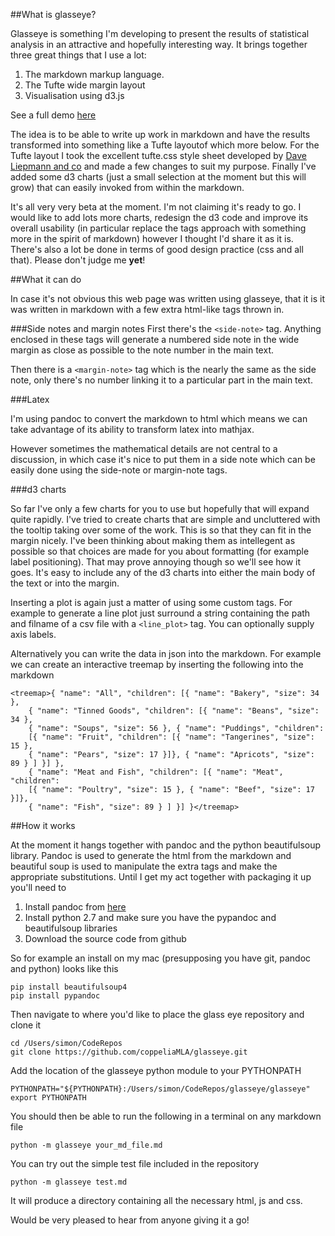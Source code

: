 ##What is glasseye?

Glasseye is something I'm developing to present the results of statistical analysis in an attractive and hopefully interesting way. It brings together three great things that I use a lot:

1. The markdown markup language.
2. The Tufte wide margin layout
3. Visualisation using d3.js

See a full demo [here](http://coppeliamla.github.io/glasseye/glasseye_markdownExample/demo.html)

The idea is to be able to write up work in markdown and have the results transformed into something like a Tufte layoutof which more below. For the Tufte layout I took the excellent tufte.css style sheet developed by [Dave Liepmann and co](https://github.com/daveliepmann/tufte-css) and made a few changes to suit my purpose. Finally I've added some d3 charts (just a small selection at the moment but this will grow) that can easily invoked from within the markdown. 

It's all very very beta at the moment. I'm not claiming it's ready to go. I would like to add lots more charts, redesign the d3 code and improve its overall usability (in particular replace the tags approach with something more in the spirit of markdown) however I thought I'd share it as it is. There's also a lot be done in terms of good design practice (css and all that). Please don't judge me **yet**!

##What it can do

In case it's not obvious this web page was written using glasseye, that it is it was written in markdown with a few extra html-like tags thrown in. 

###Side notes and margin notes
First there's the `<side-note>` tag. Anything enclosed in these tags will generate a numbered side note in the wide margin as close as possible to the note number in the main text. 

Then there is a `<margin-note>` tag which is the nearly the same as the side note, only there's no number linking it to a particular part in the main text. 

###Latex

I'm using pandoc to convert the markdown to html which means we can take advantage of its ability to transform latex into mathjax. 

However sometimes the mathematical details are not central to a discussion, in which case it's nice to put them in a side note which can be easily done using the side-note or margin-note tags.

###d3 charts

So far I've only a few charts for you to use but hopefully that will expand quite rapidly. I've tried to create charts that are simple and uncluttered with the tooltip taking over some of the work. This is so that they can fit in the margin nicely. I've been thinking about making them as intellegent as possible so that choices are made for you about formatting (for example label positioning). That may prove annoying though so we'll see how it goes. It's easy to include any of the d3 charts into either the main body of the text or into the margin. 

Inserting a plot is again just a matter of using some custom tags. For example to generate a line plot just surround a string containing the path and filname of a csv file with a `<line_plot>` tag. You can optionally supply axis labels.


Alternatively you can write the data in json into the markdown. For example we can create an interactive treemap by inserting the following into the markdown


```
<treemap>{ "name": "All", "children": [{ "name": "Bakery", "size": 34 }, 
	{ "name": "Tinned Goods", "children": [{ "name": "Beans", "size": 34 }, 
	{ "name": "Soups", "size": 56 }, { "name": "Puddings", "children": 
	[{ "name": "Fruit", "children": [{ "name": "Tangerines", "size": 15 }, 
	{ "name": "Pears", "size": 17 }]}, { "name": "Apricots", "size": 89 } ] }] }, 
	{ "name": "Meat and Fish", "children": [{ "name": "Meat", "children": 
	[{ "name": "Poultry", "size": 15 }, { "name": "Beef", "size": 17 }]}, 
	{ "name": "Fish", "size": 89 } ] }] }</treemap>
```


##How it works

At the moment it hangs together with pandoc and the python beautifulsoup library. Pandoc is used to generate the html from the markdown and beautiful soup is used to manipulate the extra tags and make the appropriate substitutions. Until I get my act together with packaging it up you'll need to 

1. Install pandoc from [here](http://pandoc.org)
2. Install python 2.7 and make sure you have the pypandoc and beautifulsoup libraries
3. Download the source code from github 

So for example an install on my mac (presupposing you have git, pandoc and python) looks like this

```
pip install beautifulsoup4
pip install pypandoc
```

Then navigate to where you'd like to place the glass eye repository and clone it

```
cd /Users/simon/CodeRepos
git clone https://github.com/coppeliaMLA/glasseye.git
```

Add the location of the glasseye python module to your PYTHONPATH

```
PYTHONPATH="${PYTHONPATH}:/Users/simon/CodeRepos/glasseye/glasseye"
export PYTHONPATH
```

You should then be able to run the following in a terminal on any markdown file

```
python -m glasseye your_md_file.md
```

You can try out the simple test file included in the repository

```
python -m glasseye test.md
```

It will produce a directory containing all the necessary html, js and css.

Would be very pleased to hear from anyone giving it a go!





